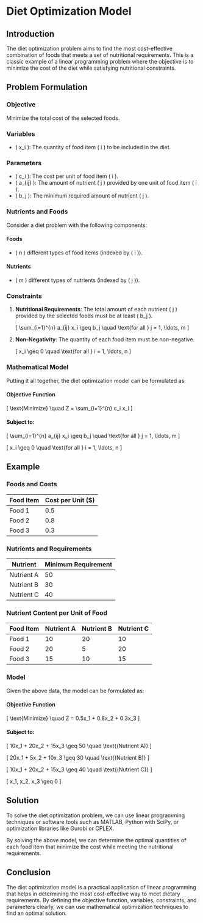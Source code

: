 # Diet Optimization Model

## Introduction

The diet optimization problem aims to find the most cost-effective combination of foods that meets a set of nutritional requirements. This is a classic example of a linear programming problem where the objective is to minimize the cost of the diet while satisfying nutritional constraints.

## Problem Formulation

### Objective

Minimize the total cost of the selected foods.

### Variables

- \( x_i \): The quantity of food item \( i \) to be included in the diet.

### Parameters

- \( c_i \): The cost per unit of food item \( i \).
- \( a_{ij} \): The amount of nutrient \( j \) provided by one unit of food item \( i \).
- \( b_j \): The minimum required amount of nutrient \( j \).

### Nutrients and Foods

Consider a diet problem with the following components:

#### Foods
- \( n \) different types of food items (indexed by \( i \)).
  
#### Nutrients
- \( m \) different types of nutrients (indexed by \( j \)).

### Constraints

1. **Nutritional Requirements**: The total amount of each nutrient \( j \) provided by the selected foods must be at least \( b_j \).
   
   \[
   \sum_{i=1}^{n} a_{ij} x_i \geq b_j \quad \text{for all } j = 1, \ldots, m
   \]

2. **Non-Negativity**: The quantity of each food item must be non-negative.
   
   \[
   x_i \geq 0 \quad \text{for all } i = 1, \ldots, n
   \]

### Mathematical Model

Putting it all together, the diet optimization model can be formulated as:

#### Objective Function

\[
\text{Minimize} \quad Z = \sum_{i=1}^{n} c_i x_i
\]

#### Subject to:

\[
\sum_{i=1}^{n} a_{ij} x_i \geq b_j \quad \text{for all } j = 1, \ldots, m
\]

\[
x_i \geq 0 \quad \text{for all } i = 1, \ldots, n
\]

## Example

### Foods and Costs

| Food Item | Cost per Unit (\$) |
|-----------|--------------------|
| Food 1    | 0.5                |
| Food 2    | 0.8                |
| Food 3    | 0.3                |

### Nutrients and Requirements

| Nutrient   | Minimum Requirement |
|------------|---------------------|
| Nutrient A | 50                  |
| Nutrient B | 30                  |
| Nutrient C | 40                  |

### Nutrient Content per Unit of Food

| Food Item | Nutrient A | Nutrient B | Nutrient C |
|-----------|------------|------------|------------|
| Food 1    | 10         | 20         | 10         |
| Food 2    | 20         | 5          | 20         |
| Food 3    | 15         | 10         | 15         |

### Model

Given the above data, the model can be formulated as:

#### Objective Function

\[
\text{Minimize} \quad Z = 0.5x_1 + 0.8x_2 + 0.3x_3
\]

#### Subject to:

\[
10x_1 + 20x_2 + 15x_3 \geq 50 \quad \text{(Nutrient A)}
\]

\[
20x_1 + 5x_2 + 10x_3 \geq 30 \quad \text{(Nutrient B)}
\]

\[
10x_1 + 20x_2 + 15x_3 \geq 40 \quad \text{(Nutrient C)}
\]

\[
x_1, x_2, x_3 \geq 0
\]

## Solution

To solve the diet optimization problem, we can use linear programming techniques or software tools such as MATLAB, Python with SciPy, or optimization libraries like Gurobi or CPLEX.

By solving the above model, we can determine the optimal quantities of each food item that minimize the cost while meeting the nutritional requirements.

## Conclusion

The diet optimization model is a practical application of linear programming that helps in determining the most cost-effective way to meet dietary requirements. By defining the objective function, variables, constraints, and parameters clearly, we can use mathematical optimization techniques to find an optimal solution.
